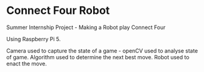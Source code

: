 # Connect Four Robot
Summer Internship Project - Making a Robot play Connect Four

Using Raspberry Pi 5.

Camera used to capture the state of a game - openCV used to analyse state of game.
Algorithm used to determine the next best move.
Robot used to enact the move.
